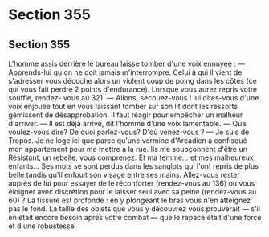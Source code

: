# Section 355

## Section 355

L'homme assis derrière le bureau laisse tomber d'une voix
ennuyée :
— Apprends-lui qu'on ne doit jamais m'interrompre.
Celui à qui il vient de s'adresser vous décoche alors un violent
coup de poing dans les côtes (ce qui vous fait perdre 2 points
d'endurance). Lorsque vous aurez repris votre souffle, rendez-
vous au 321.
— Allons, secouez-vous ! lui dites-vous d'une voix enjouée tout
en vous laissant tomber sur son lit dont les ressorts gémissent de
désapprobation. Il faut réagir pour empêcher un malheur
d'arriver.
— Il est déjà arrivé, dit l'homme d'une voix lamentable.
— Que voulez-vous dire? De quoi parlez-vous? D'où venez-vous ?
— Je suis de Tropos. Je ne loge ici que parce qu'une vermine
d'Arcadien a confisqué mon appartement pour me mettre à la
rue. Ils me soupçonnent d'être un Résistant, un rebelle, vous
comprenez. Et ma femme... et mes malheureux enfants... Ses
mots se sont perdus dans les sanglots qui l'ont repris de plus
belle tandis qu'il enfouit son visage entre ses mains. Allez-vous
rester auprès de lui pour essayer de le réconforter (rendez-vous
au 136) ou vous éloigner avec discrétion pour le laisser seul avec
sa peine (rendez-vous au 60) ?
La fissure est profonde : en y plongeant le bras vous n'en
atteignez pas le fond. La taille des objets que vous y découvrez
vous prouverait — s'il en était encore besoin après votre combat
— que le rapace était d'une force et d'une robustesse